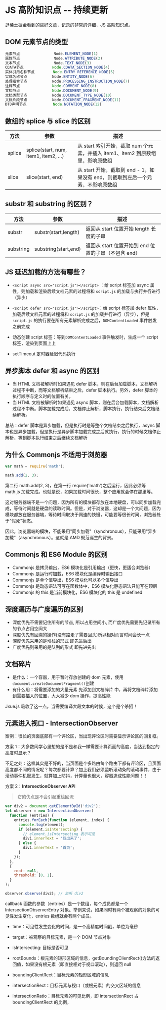 # JS 高阶知识点 -- 持续更新

逛稀土掘金看到的些好文章，记录的非常的详细，JS 高阶知识点。

## DOM 元素节点的类型

```js
元素节点            　　Node.ELEMENT_NODE(1)
属性节点            　　Node.ATTRIBUTE_NODE(2)
文本节点            　　Node.TEXT_NODE(3)
CDATA节点             Node.CDATA_SECTION_NODE(4)
实体引用名称节点    　　 Node.ENTRY_REFERENCE_NODE(5)
实体名称节点        　　Node.ENTITY_NODE(6)
处理指令节点        　　Node.PROCESSING_INSTRUCTION_NODE(7)
注释节点            　 Node.COMMENT_NODE(8)
文档节点            　 Node.DOCUMENT_NODE(9)
文档类型节点        　　Node.DOCUMENT_TYPE_NODE(10)
文档片段节点        　　Node.DOCUMENT_FRAGMENT_NODE(11)
DTD声明节点            Node.NOTATION_NODE(12)

```

## 数组的 splice 与 slice 的区别

| 方法   | 参数                                  | 描述                                                                            |
| ------ | ------------------------------------- | ------------------------------------------------------------------------------- |
| splice | splice(start, num, item1, item2, ...) | 从 start 索引开始，截取 num 个元素，并插入 item1、item2 到原数组里，影响原数组  |
| slice  | slice(start, end)                     | 从 start 开始，截取到 end - 1，如果没有 end，则截取到左后一个元素，不影响原数组 |

## substr 和 substring 的区别？

| 方法      | 参数                 | 描述                                                 |
| --------- | -------------------- | ---------------------------------------------------- |
| substr    | substr(start,length) | 返回从 start 位置开始 length 长度的子串              |
| substring | substring(start,end) | 返回从 start 位置开始到 end 位置的子串（不包含 end） |

## JS 延迟加载的方法有哪些？

- `<script async src="script.js"></script>` ：给 script 标签加 async 属性，则加载和渲染后续文档元素的过程将和 `script.js` 的加载与执行并行进行（异步）
- `<script defer src="script.js"></script>`：给 script 标签加 defer 属性，加载后续文档元素的过程将和 `script.js` 的加载并行进行（异步），但是 `script.js` 的执行要在所有元素解析完成之后，`DOMContentLoaded` 事件触发之前完成

- 动态创建 script 标签：等到`DOMContentLoaded` 事件触发时，生成一个 script 标签，渲染到页面上上
- setTimeout 定时器延迟代码执行

## 异步脚本 defer 和 async 的区别

- 当 HTML 文档被解析时如果遇见 defer 脚本，则在后台加载脚本，文档解析过程不中断，而等文档解析结束之后，defer 脚本执行。另外，defer 脚本的执行顺序与定义时的位置有关。
- 当 HTML 文档被解析时如果遇见 async 脚本，则在后台加载脚本，文档解析过程不中断。脚本加载完成后，文档停止解析，脚本执行，执行结束后文档继续解析。

总结：defer 脚本是异步加载，但是执行时是等整个文档结束之后执行，async 脚本也是异步加载，但是执行是异步脚本加载完成之后就执行，执行的时候文档停止解析，等到脚本执行结束之后继续文档解析

## 为什么 Commonjs 不适用于浏览器

```js
var math = require('math');

math.add(2, 3);
```

第二行 math.add(2, 3)，在第一行 require('math')之后运行，因此必须等 math.js 加载完成。也就是说，如果加载时间很长，整个应用就会停在那里等。

这对服务器端不是一个问题，因为所有的模块都存放在本地硬盘，可以同步加载完成，等待时间就是硬盘的读取时间。但是，对于浏览器，这却是一个大问题，因为模块都放在服务器端，等待时间取决于网速的快慢，可能要等很长时间，浏览器处于"假死"状态。

因此，浏览器端的模块，不能采用"同步加载"（synchronous），只能采用"异步加载"（asynchronous）。这就是 AMD 规范诞生的背景。

## Commonjs 和 ES6 Module 的区别

- Commonjs 是拷贝输出，ES6 模块化是引用输出（更快，更适合浏览器）
- Commonjs 是运行时加载，ES6 模块化是编译时输出接口
- Commonjs 是单个值导出，ES6 模块化可以多个值导出
- Commonjs 是动态语法可写在函数体中，ES6 模块化静态语法只能写在顶层
- Commonjs 的 this 是当前模块化，ES6 模块化的 this 是 undefined

## 深度遍历与广度遍历的区别

- 深度优先不需要记住所有的节点, 所以占用空间小, 而广度优先需要先记录所有的节点占用空间大
- 深度优先有回溯的操作(没有路走了需要回头)所以相对而言时间会长一点
- 深度优先采用的是堆栈的形式 即先进后出
- 广度优先则采用的是队列的形式 即先进先出

## 文档碎片

- 是什么：一个容器，用于暂时存放创建的 dom 元素，使用`document.createDocumentFragment()`创建
- 有什么用：将需要添加的大量元素 先添加到文档碎片 中，再将文档碎片添加到需要插入的位置，大大减少 dom 操作，提高性能

Jxue.js 吸收了这一点，当需要编译大段文本的时候，这个是个杀招！

## 元素进入视口 - IntersectionObserver

案例：很长的页面底部有一个评论区，当出现评论区时需要显示评论区的回复框。

方案 1：大多数同学心里想的是不是和我一样需要计算页面的高度，当达到指定的高度时显示？

不足之处：这样其实是不好的，当页面是个多路由每个路由下都有评论区，且页面高度都不同的情况呢？每次都要计算？加上我们必须监听滚动条的滚动事件，由于滚动事件机密发生，就算加上防抖，计算量也很大，容器造成性能问题！！

方案 2：**IntersectionObserver API**

> 它的优点是不会引起重绘回流

```js
var div2 = document.getElementById('div2');
let observer = new IntersectionObserver(
  function (entries) {
    entries.forEach(function (element, index) {
      console.log(element);
      if (element.isIntersecting) {
        // element.isIntersecting 表示可见
        div1.innerText = '我出来了';
      } else {
        div1.innerText = '首页';
      }
    });
  },
  {
    root: null,
    threshold: [0, 1],
  }
);

observer.observe(div2); // 监听 div2
```

callback 函数的参数（entries）是一个数组，每个成员都是一个 IntersectionObserverEntry 对象。举例来说，如果同时有两个被观察的对象的可见性发生变化，entries 数组就会有两个成员。

- time：可见性发生变化的时间，是一个高精度时间戳，单位为毫秒

- target：被观察的目标元素，是一个 DOM 节点对象

- isIntersecting: 目标是否可见

- rootBounds：根元素的矩形区域的信息，getBoundingClientRect()方法的返回值，如果没有根元素（即直接相对于视口滚动），则返回 null

- boundingClientRect：目标元素的矩形区域的信息

- intersectionRect：目标元素与视口（或根元素）的交叉区域的信息

- intersectionRatio：目标元素的可见比例，即 intersectionRect 占 boundingClientRect 的比例，
